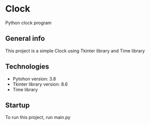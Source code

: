 # Clock
Python clock program

## General info
This project is a simple Clock using Tkinter library and Time library

## Technologies
* Pytohon version: 3.8
* Tkinter library version: 8.6
* Time library

## Startup
To run this project, run main.py
